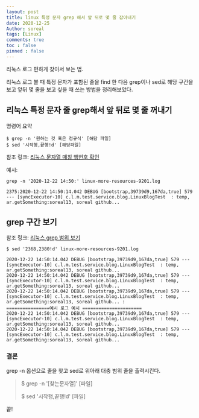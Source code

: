 ```yaml
---
layout: post
title: linux 특정 문자 grep 해서 앞 뒤로 몇 줄 잡아내기
date: 2020-12-25
Author: soreal
tags: [Linux]
comments: true
toc : false
pinned : false
---
```


리눅스 로그 편하게 찾아서 보는 법.

리눅스 로그 볼 때 특정 문자가 포함된 줄을 find 한 다음 grep이나 sed로 해당 구간을 보고 앞뒤 몇 줄을 보고 싶을 때 쓰는 방법을 정리해보았다.

<!--more -->


## 리눅스 특정 문자 줄 grep해서 앞 뒤로 몇 줄 꺼내기

명령어 요약

````
$ grep -n '원하는 것 혹은 정규식' [해당 파일]
$ sed '시작행,끝행!d' [해당파일]
````

참조 링크: [리눅스 문자열 매칭 행번호 확인](https://zetawiki.com/wiki/%EB%A6%AC%EB%88%85%EC%8A%A4_%EB%AC%B8%EC%9E%90%EC%97%B4_%EB%A7%A4%EC%B9%AD_%ED%96%89%EB%B2%88%ED%98%B8_%ED%99%95%EC%9D%B8, "리눅스 문자열 행 번호 확인")

 예시:
````
grep -n '2020-12-22 14:50:' linux-more-resources-9201.log

2375:2020-12-22 14:50:14.042 DEBUG [bootstrap,39739d9,167da,true] 579 --- [syncExecutor-10] c.l.m.test.service.blog.LinuxBlogTest  : temp, ar.getSomething:soreal13, soreal github...
````


## grep 구간 보기

참조 링크: [리눅스 grep 범위 보기](https://zetawiki.com/wiki/%EB%A6%AC%EB%88%85%EC%8A%A4_grep_%EB%B2%94%EC%9C%84_%EB%B3%B4%EA%B8%B0)


````
$ sed '2368,2380!d' linux-more-resources-9201.log

2020-12-22 14:50:14.042 DEBUG [bootstrap,39739d9,167da,true] 579 --- [syncExecutor-10] c.l.m.test.service.blog.LinuxBlogTest  : temp, ar.getSomething:soreal13, soreal github...
2020-12-22 14:50:14.042 DEBUG [bootstrap,39739d9,167da,true] 579 --- [syncExecutor-10] c.l.m.test.service.blog.LinuxBlogTest  : temp, ar.getSomething:soreal13, soreal github...
2020-12-22 14:50:14.042 DEBUG [bootstrap,39739d9,167da,true] 579 --- [syncExecutor-10] c.l.m.test.service.blog.LinuxBlogTest  : temp, ar.getSomething:soreal13, soreal github... :
================예시 로그 예시 ======================
2020-12-22 14:50:14.042 DEBUG [bootstrap,39739d9,167da,true] 579 --- [syncExecutor-10] c.l.m.test.service.blog.LinuxBlogTest  : temp, ar.getSomething:soreal13, soreal github...
2020-12-22 14:50:14.042 DEBUG [bootstrap,39739d9,167da,true] 579 --- [syncExecutor-10] c.l.m.test.service.blog.LinuxBlogTest  : temp, ar.getSomething:soreal13, soreal github...
`````


### 결론

grep -n 옵션으로 줄을 찾고 sed로 위아래 대충 범위 줄을 출력시킨다.

> $ grep -n '[찾는문자열]' [파일]  
> 
> $ sed '시작행,끝행!d' [파일]


끝!